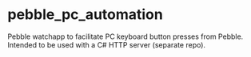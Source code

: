 pebble_pc_automation
====================

Pebble watchapp to facilitate PC keyboard button presses from Pebble. Intended to be used with a C# HTTP server (separate repo).
